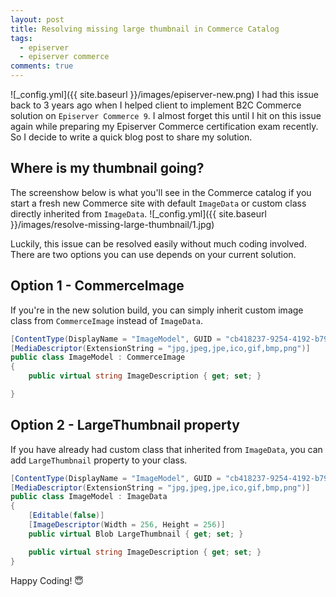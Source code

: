 ```yaml
---
layout: post
title: Resolving missing large thumbnail in Commerce Catalog
tags:
  - episerver
  - episerver commerce
comments: true
---
```


![_config.yml]({{ site.baseurl }}/images/episerver-new.png)
I had this issue back to 3 years ago when I helped client to implement B2C Commerce solution on `Episerver Commerce 9`. I almost forget this until I hit on this issue again while preparing my Episerver Commerce certification exam recently. So I decide to write a quick blog post to share my solution.


## Where is my thumbnail going?
The screenshow below is what you'll see in the Commerce catalog if you start a fresh new Commerce site with default `ImageData` or custom class directly inherited from `ImageData`.
![_config.yml]({{ site.baseurl }}/images/resolve-missing-large-thumbnail/1.jpg)

Luckily, this issue can be resolved easily without much coding involved. There are two options you can use depends on your current solution.

## Option 1 - CommerceImage
If you're in the new solution build, you can simply inherit custom image class from `CommerceImage` instead of `ImageData`. 

```c#
[ContentType(DisplayName = "ImageModel", GUID = "cb418237-9254-4192-b79d-1de0661151bf", Description = "")]
[MediaDescriptor(ExtensionString = "jpg,jpeg,jpe,ico,gif,bmp,png")]
public class ImageModel : CommerceImage
{
    public virtual string ImageDescription { get; set; }

}
```


## Option 2 - LargeThumbnail property

If you have already had custom class that inherited from `ImageData`, you can add `LargeThumbnail` property to your class.

```c#
[ContentType(DisplayName = "ImageModel", GUID = "cb418237-9254-4192-b79d-1de0661151bf", Description = "")]
[MediaDescriptor(ExtensionString = "jpg,jpeg,jpe,ico,gif,bmp,png")]
public class ImageModel : ImageData
{
    [Editable(false)]
    [ImageDescriptor(Width = 256, Height = 256)]      
    public virtual Blob LargeThumbnail { get; set; }

    public virtual string ImageDescription { get; set; }
}
```

Happy Coding! 😇
